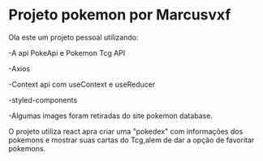 # Projeto pokemon por Marcusvxf

Ola este um projeto pessoal utilizando:

-A api PokeApi e Pokemon Tcg API

-Axios

-Context api com useContext e useReducer

-styled-components

-Algumas images foram retiradas do site pokemon database.


O projeto utiliza react apra criar uma "pokedex" com informações dos pokemons e mostrar suas cartas do Tcg,alem de dar a opção de favoritar pokemons.
